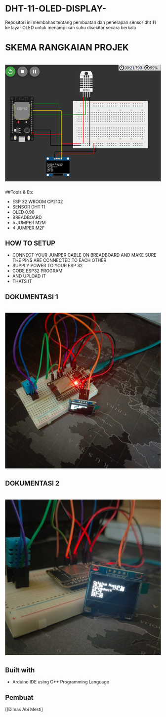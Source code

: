 # DHT-11-OLED-DISPLAY-
Repositori ini membahas tentang pembuatan dan penerapan sensor dht 11 ke layar OLED untuk menampilkan suhu disekitar secara berkala

# SKEMA RANGKAIAN PROJEK
# ![SKEMA RANGKAIAN](https://github.com/dimasssaja/DHT-11-OLED-DISPLAY-/blob/main/DATA%20GAMBAR/dht11oled.png?raw=true)

##Tools & Etc
  - ESP 32 WROOM CP2102
  - SENSOR DHT 11
  - OLED 0.96
  - BREADBOARD
  - 5 JUMPER M2M
  - 4 JUMPER M2F

## HOW TO SETUP
  - CONNECT YOUR JUMPER CABLE ON BREADBOARD AND MAKE SURE THE PINS ARE CONNECTED TO EACH OTHER
  - SUPPLY POWER TO YOUR ESP 32
  - CODE ESP32 PROGRAM
  - AND UPLOAD IT
  - THATS IT

## DOKUMENTASI 1
# ![DOKUMENTASI 1](https://github.com/dimasssaja/DHT-11-OLED-DISPLAY-/blob/main/DATA%20GAMBAR/ESP%2032%20OLED%20DHT11.jpeg?raw=true)


## DOKUMENTASI 2
# ![DOKUMENTASI 2](https://github.com/dimasssaja/DHT-11-OLED-DISPLAY-/blob/main/DATA%20GAMBAR/ESP%2032%20OLED%20DHT%2011%20(2).jpeg?raw=true)

## Built with 
- Arduino IDE using C++ Programming Language

## Pembuat

[[Dimas Abi Mesti]
